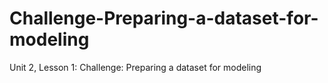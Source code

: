 # Challenge-Preparing-a-dataset-for-modeling
Unit 2, Lesson 1: Challenge: Preparing a dataset for modeling
